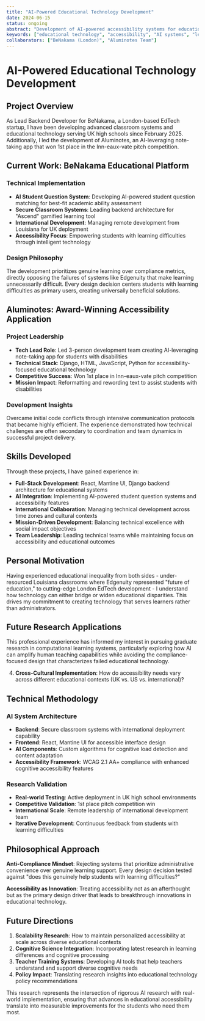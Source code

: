 ```yaml
---
title: "AI-Powered Educational Technology Development"
date: 2024-06-15
status: ongoing
abstract: "Development of AI-powered accessibility systems for educational technology, focusing on students with learning difficulties. Includes work with London-based EdTech startup and award-winning accessibility applications."
keywords: ["educational technology", "accessibility", "AI systems", "learning difficulties", "inclusive design"]
collaborators: ["BeNakama (London)", "Aluminotes Team"]
---
```


# AI-Powered Educational Technology Development

## Project Overview

As Lead Backend Developer for BeNakama, a London-based EdTech startup, I have been developing advanced classroom systems and educational technology serving UK high schools since February 2025. Additionally, I led the development of Aluminotes, an AI-leveraging note-taking app that won 1st place in the Inn-eaux-vate pitch competition.

## Current Work: BeNakama Educational Platform

### Technical Implementation
- **AI Student Question System**: Developing AI-powered student question matching for best-fit academic ability assessment
- **Secure Classroom Systems**: Leading backend architecture for "Ascend" gamified learning tool
- **International Development**: Managing remote development from Louisiana for UK deployment
- **Accessibility Focus**: Empowering students with learning difficulties through intelligent technology

### Design Philosophy
The development prioritizes genuine learning over compliance metrics, directly opposing the failures of systems like Edgenuity that make learning unnecessarily difficult. Every design decision centers students with learning difficulties as primary users, creating universally beneficial solutions.

## Aluminotes: Award-Winning Accessibility Application

### Project Leadership
- **Tech Lead Role**: Led 3-person development team creating AI-leveraging note-taking app for students with disabilities
- **Technical Stack**: Django, HTML, JavaScript, Python for accessibility-focused educational technology
- **Competitive Success**: Won 1st place in Inn-eaux-vate pitch competition
- **Mission Impact**: Reformatting and rewording text to assist students with disabilities

### Development Insights
Overcame initial code conflicts through intensive communication protocols that became highly efficient. The experience demonstrated how technical challenges are often secondary to coordination and team dynamics in successful project delivery.

## Skills Developed

Through these projects, I have gained experience in:

- **Full-Stack Development**: React, Mantine UI, Django backend architecture for educational systems
- **AI Integration**: Implementing AI-powered student question systems and accessibility features
- **International Collaboration**: Managing technical development across time zones and cultural contexts
- **Mission-Driven Development**: Balancing technical excellence with social impact objectives
- **Team Leadership**: Leading technical teams while maintaining focus on accessibility and educational outcomes

## Personal Motivation

Having experienced educational inequality from both sides - under-resourced Louisiana classrooms where Edgenuity represented "future of education," to cutting-edge London EdTech development - I understand how technology can either bridge or widen educational disparities. This drives my commitment to creating technology that serves learners rather than administrators.

## Future Research Applications

This professional experience has informed my interest in pursuing graduate research in computational learning systems, particularly exploring how AI can amplify human teaching capabilities while avoiding the compliance-focused design that characterizes failed educational technology.

4. **Cross-Cultural Implementation**: How do accessibility needs vary across different educational contexts (UK vs. US vs. international)?

## Technical Methodology

### AI System Architecture
- **Backend**: Secure classroom systems with international deployment capability
- **Frontend**: React, Mantine UI for accessible interface design
- **AI Components**: Custom algorithms for cognitive load detection and content adaptation
- **Accessibility Framework**: WCAG 2.1 AA+ compliance with enhanced cognitive accessibility features

### Research Validation
- **Real-world Testing**: Active deployment in UK high school environments
- **Competitive Validation**: 1st place pitch competition win
- **International Scale**: Remote leadership of international development team
- **Iterative Development**: Continuous feedback from students with learning difficulties

## Philosophical Approach

**Anti-Compliance Mindset**: Rejecting systems that prioritize administrative convenience over genuine learning support. Every design decision tested against "does this genuinely help students with learning difficulties?"

**Accessibility as Innovation**: Treating accessibility not as an afterthought but as the primary design driver that leads to breakthrough innovations in educational technology.

## Future Directions

1. **Scalability Research**: How to maintain personalized accessibility at scale across diverse educational contexts
2. **Cognitive Science Integration**: Incorporating latest research in learning differences and cognitive processing
3. **Teacher Training Systems**: Developing AI tools that help teachers understand and support diverse cognitive needs
4. **Policy Impact**: Translating research insights into educational technology policy recommendations

This research represents the intersection of rigorous AI research with real-world implementation, ensuring that advances in educational accessibility translate into measurable improvements for the students who need them most.
